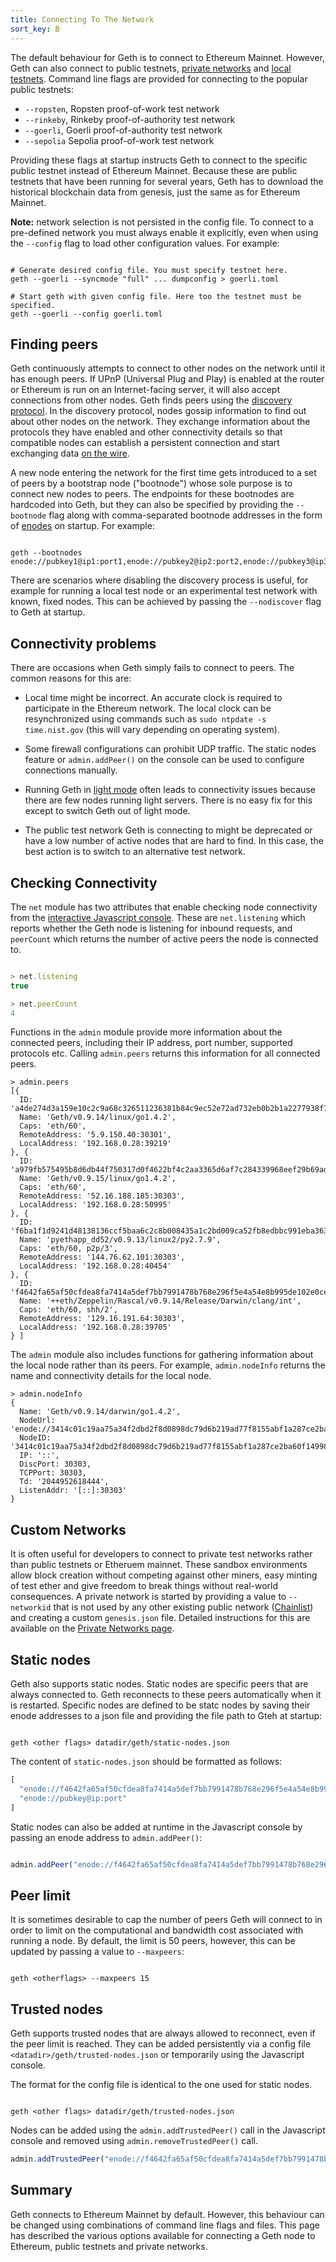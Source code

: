 ```yaml
---
title: Connecting To The Network
sort_key: B
---
```


The default behaviour for Geth is to connect to Ethereum Mainnet. However, Geth can also connect to public testnets, [private networks](/docs/getting-started/private-net) and [local testnets](/docs/getting-started/dev-mode). Command line flags are provided for connecting to the popular public testnets:

- `--ropsten`, Ropsten proof-of-work test network
- `--rinkeby`, Rinkeby proof-of-authority test network
- `--goerli`, Goerli proof-of-authority test network
- `--sepolia` Sepolia proof-of-work test network

Providing these flags at startup instructs Geth to connect to the specific public testnet instead of Ethereum Mainnet. Because these are public testnets that have been running for several years, Geth has to download the historical blockchain data from genesis, just the same as for Ethereum Mainnet.

**Note:** network selection is not persisted in the config file. To connect to a pre-defined network you must always enable it explicitly, even when using the `--config` flag to load other configuration values. For example:

```shell 

# Generate desired config file. You must specify testnet here.
geth --goerli --syncmode "full" ... dumpconfig > goerli.toml

# Start geth with given config file. Here too the testnet must be specified.
geth --goerli --config goerli.toml

```

## Finding peers

Geth continuously attempts to connect to other nodes on the network until it has enough peers. If UPnP (Universal Plug and Play) is enabled at the router or Ethereum is run on an Internet-facing server, it will also accept connections from other nodes. Geth finds peers using the [discovery protocol](https://ethereum.org/en/developers/docs/networking-layer/#discovery). In the discovery protocol, nodes gossip information to find out about other nodes on the network. They exchange information about the protocols they have enabled and other connectivity details so that compatible nodes can establish a persistent connection and start exchanging data [on the wire](https://ethereum.org/en/developers/docs/networking-layer/#wire-protocol). 

A new node entering the network for the first time gets introduced to a set of peers by a bootstrap node ("bootnode") whose sole purpose is to connect new nodes to peers. The endpoints for these bootnodes are hardcoded into Geth, but they can also be specified by providing the `--bootnode` flag along with comma-separated bootnode addresses in the form of [enodes](https://ethereum.org/en/developers/docs/networking-layer/network-addresses/#enode) on startup. For example:

```shell

geth --bootnodes enode://pubkey1@ip1:port1,enode://pubkey2@ip2:port2,enode://pubkey3@ip3:port3

```

There are scenarios where disabling the discovery process is useful, for example for running a local test node or an experimental test network with known, fixed nodes. This can be achieved by passing the `--nodiscover` flag to Geth at startup.


## Connectivity problems

There are occasions when Geth simply fails to connect to peers. The common reasons for this are:

- Local time might be incorrect. An accurate clock is required to participate in the Ethereum network. The local clock can be resynchronized using commands such as `sudo ntpdate -s time.nist.gov` (this will vary depending on operating system).

- Some firewall configurations can prohibit UDP traffic. The static nodes feature or `admin.addPeer()` on the console can be used to configure connections manually.

- Running Geth in [light mode](/docs/interface/les) often leads to connectivity issues because there are few nodes running light servers. There is no easy fix for this except to switch Geth out of light mode.

- The public test network Geth is connecting to might be deprecated or have a low number of active nodes that are hard to find. In this case, the best action is to switch to an alternative test network.


## Checking Connectivity

The `net` module has two attributes that enable checking node connectivity from the [interactive Javascript console](/docs/interface/javascript-console). These are `net.listening` which reports whether the Geth node is listening for inbound requests, and `peerCount` which returns the number of active peers the node is connected to.


```javascript

> net.listening
true

> net.peerCount
4

```

Functions in the `admin` module provide more information about the connected peers, including their IP address, port number, supported protocols etc. Calling `admin.peers` returns this information for all connected peers.

```
> admin.peers
[{
  ID: 'a4de274d3a159e10c2c9a68c326511236381b84c9ec52e72ad732eb0b2b1a2277938f78593cdbe734e6002bf23114d434a085d260514ab336d4acdc312db671b',
  Name: 'Geth/v0.9.14/linux/go1.4.2',
  Caps: 'eth/60',
  RemoteAddress: '5.9.150.40:30301',
  LocalAddress: '192.168.0.28:39219'
}, {
  ID: 'a979fb575495b8d6db44f750317d0f4622bf4c2aa3365d6af7c284339968eef29b69ad0dce72a4d8db5ebb4968de0e3bec910127f134779fbcb0cb6d3331163c',
  Name: 'Geth/v0.9.15/linux/go1.4.2',
  Caps: 'eth/60',
  RemoteAddress: '52.16.188.185:30303',
  LocalAddress: '192.168.0.28:50995'
}, {
  ID: 'f6ba1f1d9241d48138136ccf5baa6c2c8b008435a1c2bd009ca52fb8edbbc991eba36376beaee9d45f16d5dcbf2ed0bc23006c505d57ffcf70921bd94aa7a172',
  Name: 'pyethapp_dd52/v0.9.13/linux2/py2.7.9',
  Caps: 'eth/60, p2p/3',
  RemoteAddress: '144.76.62.101:30303',
  LocalAddress: '192.168.0.28:40454'
}, {
  ID: 'f4642fa65af50cfdea8fa7414a5def7bb7991478b768e296f5e4a54e8b995de102e0ceae2e826f293c481b5325f89be6d207b003382e18a8ecba66fbaf6416c0',
  Name: '++eth/Zeppelin/Rascal/v0.9.14/Release/Darwin/clang/int',
  Caps: 'eth/60, shh/2',
  RemoteAddress: '129.16.191.64:30303',
  LocalAddress: '192.168.0.28:39705'
} ]

```

The `admin` module also includes functions for gathering information about the local node rather than its peers. For example, `admin.nodeInfo` returns the name and connectivity details for the local node.

```
> admin.nodeInfo
{
  Name: 'Geth/v0.9.14/darwin/go1.4.2',
  NodeUrl: 'enode://3414c01c19aa75a34f2dbd2f8d0898dc79d6b219ad77f8155abf1a287ce2ba60f14998a3a98c0cf14915eabfdacf914a92b27a01769de18fa2d049dbf4c17694@[::]:30303',
  NodeID: '3414c01c19aa75a34f2dbd2f8d0898dc79d6b219ad77f8155abf1a287ce2ba60f14998a3a98c0cf14915eabfdacf914a92b27a01769de18fa2d049dbf4c17694',
  IP: '::',
  DiscPort: 30303,
  TCPPort: 30303,
  Td: '2044952618444',
  ListenAddr: '[::]:30303'
}
```

## Custom Networks

It is often useful for developers to connect to private test networks rather than public testnets or Etheruem mainnet. These sandbox environments allow block creation without competing against other miners, easy minting of test ether and give freedom to break things without real-world consequences. A private network is started by providing a value to `--networkid` that is not used by any other existing public network ([Chainlist](https://chainlist.org)) and creating a custom `genesis.json` file. Detailed instructions for this are available on the [Private Networks page](/docs/interface/private-network).


## Static nodes

Geth also supports static nodes. Static nodes are specific peers that are always connected to. Geth reconnects to these peers automatically when it is restarted. Specific nodes are defined to be statc nodes by saving their enode addresses to a json file and providing the file path to Gteh at startup:

```shell

geth <other flags> datadir/geth/static-nodes.json

```

The content of `static-nodes.json` should be formatted as follows:

```javascript
[
  "enode://f4642fa65af50cfdea8fa7414a5def7bb7991478b768e296f5e4a54e8b995de102e0ceae2e826f293c481b5325f89be6d207b003382e18a8ecba66fbaf6416c0@33.4.2.1:30303",
  "enode://pubkey@ip:port"
]
```

Static nodes can also be added at runtime in the Javascript console by passing an enode address to `admin.addPeer()`:

```javascript

admin.addPeer("enode://f4642fa65af50cfdea8fa7414a5def7bb7991478b768e296f5e4a54e8b995de102e0ceae2e826f293c481b5325f89be6d207b003382e18a8ecba66fbaf6416c0@33.4.2.1:30303")

```

## Peer limit

It is sometimes desirable to cap the number of peers Geth will connect to in order to limit on the computational and bandwidth cost associated with running a node. By default, the limit is 50 peers, however, this can be updated by passing a value to `--maxpeers`:

```shell

geth <otherflags> --maxpeers 15

```

## Trusted nodes

Geth supports trusted nodes that are always allowed to reconnect, even if the peer limit is reached. They can be added persistently via a config file `<datadir>/geth/trusted-nodes.json` or temporarily using the Javascript console.

The format for the config file is identical to the one used for static nodes.

```shell

geth <other flags> datadir/geth/trusted-nodes.json

```


Nodes can be added using the `admin.addTrustedPeer()` call in the Javascript console and removed using `admin.removeTrustedPeer()` call.

```javascript
admin.addTrustedPeer("enode://f4642fa65af50cfdea8fa7414a5def7bb7991478b768e296f5e4a54e8b995de102e0ceae2e826f293c481b5325f89be6d207b003382e18a8ecba66fbaf6416c0@33.4.2.1:30303")
```


## Summary

Geth connects to Ethereum Mainnet by default. However, this behaviour can be changed using combinations of command line flags and files. This page has described the various options available for connecting a Geth node to Ethereum, public testnets and private networks.
